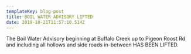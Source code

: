 ```yaml
---
templateKey: blog-post
title: BOIL WATER ADVISORY LIFTED
date: 2019-10-21T11:57:10.514Z
---
```

The Boil Water Advisory beginning at Buffalo Creek up to Pigeon Roost Rd and including all hollows and side roads in-between HAS BEEN LIFTED.
